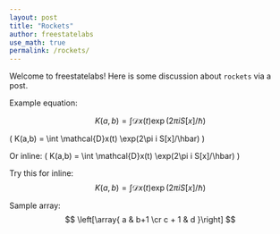 ```yaml
---
layout: post
title: "Rockets"
author: freestatelabs
use_math: true
permalink: /rockets/
---
```


Welcome to freestatelabs!  Here is some discussion about `rockets` via a post.  

Example equation:  

$$
K(a,b) = \int \mathcal{D}x(t) \exp(2\pi i S[x]/\hbar)
$$  

\( K(a,b) = \int \mathcal{D}x(t) \exp(2\pi i S[x]/\hbar) \)

  
Or inline: \( K(a,b) = \int \mathcal{D}x(t) \exp(2\pi i S[x]/\hbar) \)  

Try this for inline:  $$ K(a,b) = \int \mathcal{D}x(t) \exp(2\pi i S[x]/\hbar) $$  

Sample array:  
$$
\left[\array{ a & b+1 \cr c + 1 & d }\right]
$$  



